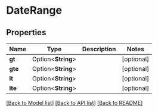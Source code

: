 # DateRange

## Properties

Name | Type | Description | Notes
------------ | ------------- | ------------- | -------------
**gt** | Option<**String**> |  | [optional]
**gte** | Option<**String**> |  | [optional]
**lt** | Option<**String**> |  | [optional]
**lte** | Option<**String**> |  | [optional]

[[Back to Model list]](../README.md#documentation-for-models) [[Back to API list]](../README.md#documentation-for-api-endpoints) [[Back to README]](../README.md)


